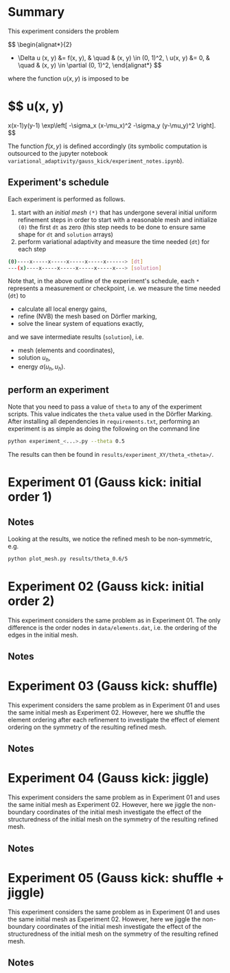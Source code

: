 # Summary

This experiment considers the problem

$$
\begin{alignat*}{2}
- \Delta u (x, y) &= f(x, y), & \quad & (x, y) \in (0, 1)^2, \\
u(x, y) &= 0, & \quad & (x, y) \in \partial (0, 1)^2,
\end{alignat*}
$$

where the function $u(x, y)$ is imposed to be

$$
u(x, y)
=
x(x-1)y(y-1)
\exp\left[ -\sigma_x (x-\mu_x)^2 -\sigma_y (y-\mu_y)^2 \right].
$$

The function $f(x, y)$ is defined accordingly
(its symbolic computation is outsourced to the jupyter notebook
`variational_adaptivity/gauss_kick/experiment_notes.ipynb`).

## Experiment's schedule
Each experiment is performed as follows.

1.  start with an *initial mesh* `(*)` that has
    undergone several initial uniform refinement steps
    in order to start with a reasonable mesh
    and initialize `(0)` the first `dt` as zero
    (this step needs to be done to ensure same shape
    for `dt` and `solution` arrays)
2.  perform variational adaptivity and measure the time needed (`dt`)
    for each step
```sh
(0)----x-----x-----x-----x-----x------> [dt]
---(x)----x-----x-----x-----x-----x---> [solution]
```

Note that, in the above outline of the experiment's schedule,
each `*` represents a measurement or checkpoint,
i.e. we measure the time needed (`dt`) to
- calculate all local energy gains,
- refine (NVB) the mesh based on Dörfler marking,
- solve the linear system of equations exactly,

and we save intermediate results (`solution`), i.e.
- mesh (elements and coordinates),
- solution $u_h$,
- energy $a(u_h, u_h)$.

## perform an experiment

Note that you need to pass a value of `theta` to any of the experiment scripts.
This value indicates the `theta` value used in the Dörfler Marking.
After installing all dependencies in `requirements.txt`,
performing an experiment is as simple as doing the following on the command line
```bash
python experiment_<...>.py --theta 0.5
```
The results can then be found in `results/experiment_XY/theta_<theta>/`.

# Experiment 01 (Gauss kick: initial order 1)

Notes
-----
Looking at the results, we notice the refined mesh to be non-symmetric, e.g.
```sh
python plot_mesh.py results/theta_0.6/5
```

# Experiment 02 (Gauss kick: initial order 2)
This experiment considers the same problem as in Experiment 01.
The only difference is the order nodes in `data/elements.dat`, i.e.
the ordering of the edges in the initial mesh.

Notes
-----

# Experiment 03 (Gauss kick: shuffle)
This experiment considers the same problem as in Experiment 01
and uses the same initial mesh as Experiment 02.
However, here we shuffle the element ordering after each refinement to
investigate the effect of element ordering on the symmetry
of the resulting refined mesh.

Notes
-----

# Experiment 04 (Gauss kick: jiggle)
This experiment considers the same problem as in Experiment 01
and uses the same initial mesh as Experiment 02.
However, here we jiggle the non-boundary coordinates
of the initial mesh investigate the effect of the structuredness
of the initial mesh on the symmetry
of the resulting refined mesh.

Notes
-----

# Experiment 05 (Gauss kick: shuffle + jiggle)
This experiment considers the same problem as in Experiment 01
and uses the same initial mesh as Experiment 02.
However, here we jiggle the non-boundary coordinates
of the initial mesh investigate the effect of the structuredness
of the initial mesh on the symmetry
of the resulting refined mesh.

Notes
-----